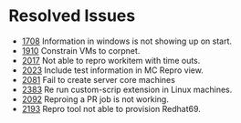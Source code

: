 # Resolved Issues
- [1708](https://github.com/dotnet/core-eng/issues/1708) Information in windows is not showing up on start.
- [1910](https://github.com/dotnet/core-eng/issues/1910) Constrain VMs to corpnet.
- [2017](https://github.com/dotnet/core-eng/issues/2017) Not able to repro workitem with time outs.
- [2023](https://github.com/dotnet/core-eng/issues/2023) Include test information in MC Repro view.
- [2081](https://github.com/dotnet/core-eng/issues/2081) Fail to create server core machines
- [2383](https://github.com/dotnet/core-eng/issues/2383) Re run custom-scrip extension in Linux machines.
- [2092](https://github.com/dotnet/core-eng/issues/2092) Reproing a PR job is not working.
- [2193](https://github.com/dotnet/core-eng/issues/2193) Repro tool not able to provision Redhat69.